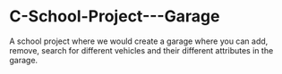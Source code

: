 # C-School-Project---Garage
 A school project where we would create a garage where you can add, remove, search for different vehicles and their different attributes in the garage.
